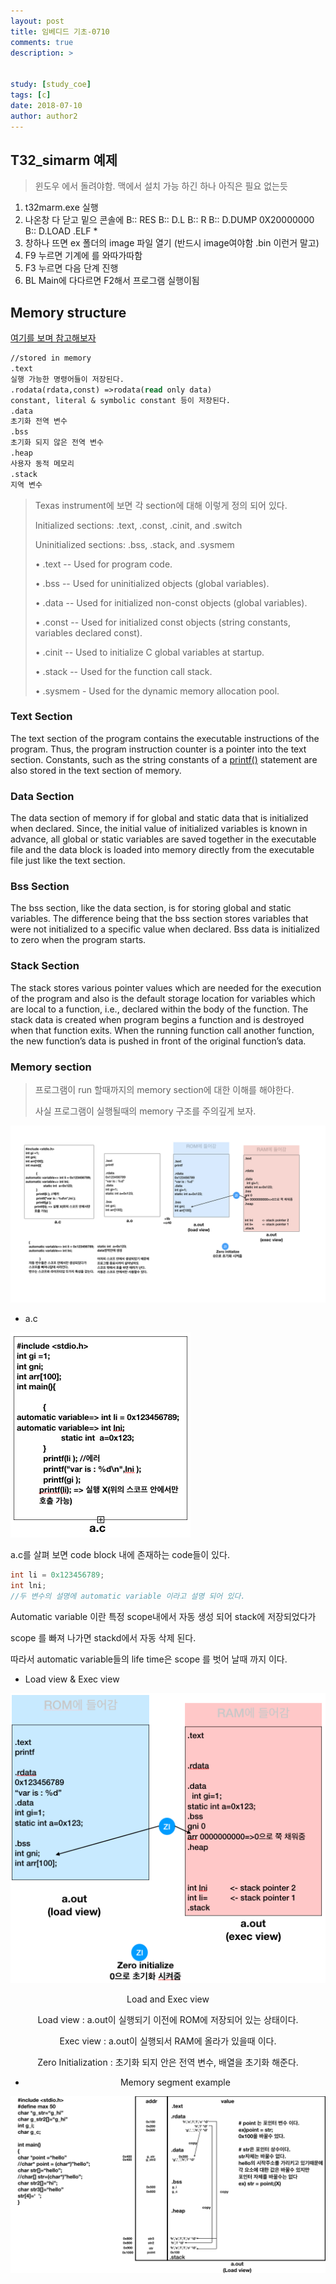 ```yaml
---
layout: post
title: 임베디드 기초-0710
comments: true
description: >
  

study: [study_coe]
tags: [c]
date: 2018-07-10
author: author2
---
```


## T32_simarm 예제
> 윈도우 에서 돌려야함. 맥에서 설치 가능 하긴 하나 아직은 필요 없는듯
1. t32marm.exe 실행
2. 나온창 다 닫고 밑으 콘솔에
  B:: RES
  B:: D.L
  B:: R
  B:: D.DUMP 0X20000000
  B:: D.LOAD .ELF *
3. 창하나 뜨면 ex 폴더의 image 파일 열기 (반드시 image여야함 .bin 이런거 말고)
4. F9 누르면 기계에 를 와따가따함
5. F3 누르면 다음 단계 진행
6. BL Main에 다다르면 F2해서 프로그램 실행이됨



## Memory structure
[여기를 보며 참고해보자](http://faculty.salina.k-state.edu/tim/CMST302/study_guide/topic4/storage_class.html)

```scheme
//stored in memory
.text
실행 가능한 명령어들이 저장된다.
.rodata(rdata,const) =>rodata(read only data)
constant, literal & symbolic constant 등이 저장된다.
.data
초기화 전역 변수
.bss
초기화 되지 않은 전역 변수
.heap
사용자 동적 메모리
.stack
지역 변수
```



> Texas instrument에 보면 각 section에 대해 이렇게 정의 되어 있다.
>
>  Initialized sections: .text, .const, .cinit, and .switch
>
> Uninitialized sections: .bss, .stack, and .sysmem
>
> • .text -- Used for program code.
>
> • .bss -- Used for uninitialized objects (global variables).
>
> • .data -- Used for initialized non-const objects (global variables).
>
> • .const -- Used for initialized const objects (string constants, variables declared const).
>
> • .cinit -- Used to initialize C global variables at startup.
>
> • .stack -- Used for the function call stack.
>
> • .sysmem - Used for the dynamic memory allocation pool.



###  Text Section

The text section of the program contains the executable instructions of the program. Thus, the program instruction counter is a pointer into the text section. Constants, such as the string constants of a [printf()](http://faculty.salina.k-state.edu/tim/CMST302/study_guide/topic1/IO.html#printf) statement are also stored in the text section of memory.

###  Data Section

The data section of memory if for global and static data that is initialized when declared. Since, the initial value of initialized variables is known in advance, all global or static variables are saved together in the executable file and the data block is loaded into memory directly from the executable file just like the text section.

###  Bss Section

The bss section, like the data section, is for storing global and static variables. The difference being that the bss section stores variables that were not initialized to a specific value when declared. Bss data is initialized to zero when the program starts.

###  Stack Section

The stack stores various pointer values which are needed for the execution of the program and also is the default storage location for variables which are local to a function, i.e., declared within the body of the function. The stack data is created when program begins a function and is destroyed when that function exits. When the running function call another function, the new function’s data is pushed in front of the original function’s data.



### Memory section

> 프로그램이 run 할때까지의 memory section에 대한 이해를 해야한다.
>
> 사실 프로그램이 실행될때의 memory 구조를 주의깊게 보자.



![compile_bic](../../assets/img/post/compile_bic.png)

* a.c

![image-20180713120459967](../../assets/img/post/image-20180713120459967.png)

  a.c를 살펴 보면 code block 내에 존재하는 code들이 있다.

  ```c
  int li = 0x123456789;
  int lni;
  //두 변수의 설명에 automatic variable 이라고 설명 되어 있다.
  ```

Automatic variable 이란 특정 scope내에서 자동 생성 되어 stack에 저장되었다가

scope 를 빠져 나가면 stackd에서 자동 삭제 된다.

따라서 automatic variable들의 life time은 scope 를 벗어 날때 까지 이다.

  

* Load view & Exec view

![image-20180713120739413](../../assets/img/post/image-20180713120739413.png)

<center>Load and Exec view</centet>

Load view : a.out이 실행되기 이전에 ROM에 저장되어 있는 상태이다.

Exec view : a.out이 실행되서 RAM에 올라가 있을때 이다.

Zero Initialization : 초기화 되지 안은 전역 변수, 배열을 초기화 해준다.





* Memory segment example

![compile_scope](../../assets/img/post/compile_scope.png)